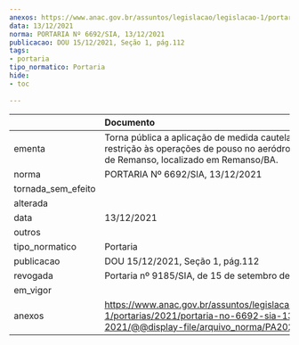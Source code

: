 ```yaml
---
anexos: https://www.anac.gov.br/assuntos/legislacao/legislacao-1/portarias/2021/portaria-no-6692-sia-13-12-2021/@@display-file/arquivo_norma/PA2021-6692.pdf
data: 13/12/2021
norma: PORTARIA Nº 6692/SIA, 13/12/2021
publicacao: DOU 15/12/2021, Seção 1, pág.112
tags:
- portaria
tipo_normatico: Portaria
hide: 
- toc 
 
---
```


|                    | Documento                                                                                                                                            |
|:-------------------|:-----------------------------------------------------------------------------------------------------------------------------------------------------|
| ementa             | Torna pública a aplicação de medida cautelar de restrição às operações de pouso no aeródromo público de Remanso, localizado em Remanso/BA.           |
| norma              | PORTARIA Nº 6692/SIA, 13/12/2021                                                                                                                     |
| tornada_sem_efeito |                                                                                                                                                      |
| alterada           |                                                                                                                                                      |
| data               | 13/12/2021                                                                                                                                           |
| outros             |                                                                                                                                                      |
| tipo_normatico     | Portaria                                                                                                                                             |
| publicacao         | DOU 15/12/2021, Seção 1, pág.112                                                                                                                     |
| revogada           | Portaria nº 9185/SIA, de 15 de setembro de 2022.                                                                                                     |
| em_vigor           |                                                                                                                                                      |
| anexos             | https://www.anac.gov.br/assuntos/legislacao/legislacao-1/portarias/2021/portaria-no-6692-sia-13-12-2021/@@display-file/arquivo_norma/PA2021-6692.pdf |